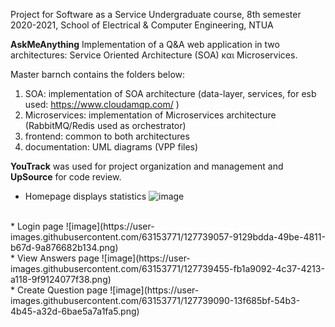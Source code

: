 Project for Software as a Service
Undergraduate course, 8th semester 2020-2021, School of Electrical & Computer Engineering, NTUA

**ΑskMeAnything**
Implementation of a Q&A web application in two architectures: Service Oriented Architecture (SOA) και Microservices.

Master barnch contains the folders below:

1. SOA: implementation of SOA architecture (data-layer, services, for esb used: https://www.cloudamqp.com/ )
2. Microservices: implementation of Microservices architecture (RabbitMQ/Redis used as orchestrator)
3. frontend: common to both architectures
4. documentation: UML diagrams (VPP files)

**YouTrack** was used for project organization and management and **UpSource** for code review.

* Homepage displays statistics
![image](https://user-images.githubusercontent.com/63153771/127739005-4aba801c-c3f0-4b4f-80fd-1d778279169a.png)
<br>
* Login page
![image](https://user-images.githubusercontent.com/63153771/127739057-9129bdda-49be-4811-b67d-9a876682b134.png)
<br>
* View Answers page
![image](https://user-images.githubusercontent.com/63153771/127739455-fb1a9092-4c37-4213-a118-9f9124077f38.png)
<br>
* Create Question page
![image](https://user-images.githubusercontent.com/63153771/127739090-13f685bf-54b3-4b45-a32d-6bae5a7a1fa5.png)
<br>

